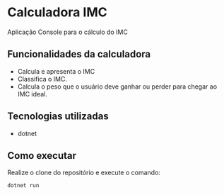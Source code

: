 # Calculadora IMC

Aplicação Console para o cálculo do IMC

## Funcionalidades da calculadora
- Calcula e apresenta o IMC
- Classifica o IMC.
- Calcula o peso que o usuário deve ganhar ou perder para chegar ao IMC ideal.

## Tecnologias utilizadas
- dotnet

## Como executar 

Realize o clone do repositório e execute o comando:

```
dotnet run
```